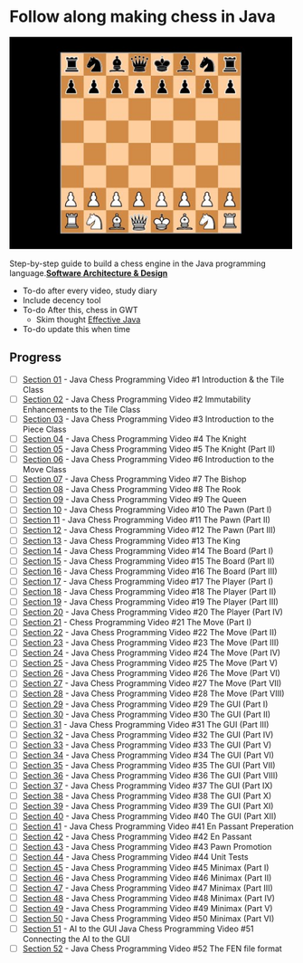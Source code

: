 # Follow along making chess in Java

<img src="chessBanner.jpg" alt="alt text" width="500"/>

Step-by-step guide to build a chess engine in the Java programming language.**[Software Architecture & Design](https://www.youtube.com/playlist?list=PLOJzCFLZdG4zk5d-1_ah2B4kqZSeIlWtt)**


- To-do after every video, study diary
- Include decency tool
- To-do After this, chess in GWT
    - Skim thought [Effective Java](https://amzn.to/3amxfGC)
- To-do update this when time

## Progress

- [ ] [Section 01](#) - Java Chess Programming Video #1 Introduction & the Tile Class 	
- [ ] [Section 02](#) - Java Chess Programming Video #2 Immutability Enhancements to the Tile Class 	
- [ ] [Section 03](#) - Java Chess Programming Video #3 Introduction to the Piece Class 	
- [ ] [Section 04](#) - Java Chess Programming Video #4 The Knight 	
- [ ] [Section 05](#) - Java Chess Programming Video #5 The Knight (Part II) 	
- [ ] [Section 06](#) - Java Chess Programming Video #6 Introduction to the Move Class 	
- [ ] [Section 07](#) - Java Chess Programming Video #7 The Bishop 	
- [ ] [Section 08](#) - Java Chess Programming Video #8 The Rook 	
- [ ] [Section 09](#) - Java Chess Programming Video #9 The Queen 	
- [ ] [Section 10](#) - Java Chess Programming Video #10 The Pawn (Part I) 	
- [ ] [Section 11](#) - Java Chess Programming Video #11 The Pawn (Part II) 	
- [ ] [Section 12](#) - Java Chess Programming Video #12 The Pawn (Part III) 	
- [ ] [Section 13](#) - Java Chess Programming Video #13 The King 	
- [ ] [Section 14](#) - Java Chess Programming Video #14 The Board (Part I) 	
- [ ] [Section 15](#) - Java Chess Programming Video #15 The Board (Part II) 	
- [ ] [Section 16](#) - Java Chess Programming Video #16 The Board (Part III) 	
- [ ] [Section 17](#) - Java Chess Programming Video #17 The Player (Part I) 	
- [ ] [Section 18](#) - Java Chess Programming Video #18 The Player (Part II) 	
- [ ] [Section 19](#) - Java Chess Programming Video #19 The Player (Part III) 	
- [ ] [Section 20](#) - Java Chess Programming Video #20 The Player (Part IV) 	
- [ ] [Section 21](#) - Chess Programming Video #21 The Move (Part I) 	
- [ ] [Section 22](#) - Java Chess Programming Video #22 The Move (Part II) 	
- [ ] [Section 23](#) - Java Chess Programming Video #23 The Move (Part III) 	
- [ ] [Section 24](#) - Java Chess Programming Video #24 The Move (Part IV) 	
- [ ] [Section 25](#) -	Java Chess Programming Video #25 The Move (Part V) 	
- [ ] [Section 26](#) - Java Chess Programming Video #26 The Move (Part VI) 	
- [ ] [Section 27](#) -	Java Chess Programming Video #27 The Move (Part VII) 	
- [ ] [Section 28](#) - Java Chess Programming Video #28 The Move (Part VIII) 	
- [ ] [Section 29](#) - Java Chess Programming Video #29 The GUI (Part I) 	
- [ ] [Section 30](#) - Java Chess Programming Video #30 The GUI (Part II) 	
- [ ] [Section 31](#) - Java Chess Programming Video #31 The GUI (Part III) 	
- [ ] [Section 32](#) - Java Chess Programming Video #32 The GUI (Part IV) 	
- [ ] [Section 33](#) - Java Chess Programming Video #33 The GUI (Part V) 	
- [ ] [Section 34](#) - Java Chess Programming Video #34 The GUI (Part VI) 	
- [ ] [Section 35](#) - Java Chess Programming Video #35 The GUI (Part VII) 	
- [ ] [Section 36](#) - Java Chess Programming Video #36 The GUI (Part VIII) 	
- [ ] [Section 37](#) - Java Chess Programming Video #37 The GUI (Part IX) 	
- [ ] [Section 38](#) - Java Chess Programming Video #38 The GUI (Part X) 	
- [ ] [Section 39](#) - Java Chess Programming Video #39 The GUI (Part XI) 	
- [ ] [Section 40](#) - Java Chess Programming Video #40 The GUI (Part XII) 	
- [ ] [Section 41](#) - Java Chess Programming Video #41 En Passant Preperation
- [ ] [Section 42](#) - Java Chess Programming Video #42 En Passant 	
- [ ] [Section 43](#) -	Java Chess Programming Video #43 Pawn Promotion 	
- [ ] [Section 44](#) - Java Chess Programming Video #44 Unit Tests 	
- [ ] [Section 45](#) - Java Chess Programming Video #45 Minimax (Part I) 	
- [ ] [Section 46](#) - Java Chess Programming Video #46 Minimax (Part II) 	
- [ ] [Section 47](#) - Java Chess Programming Video #47 Minimax (Part III) 	
- [ ] [Section 48](#) - Java Chess Programming Video #48 Minimax (Part IV) 	
- [ ] [Section 49](#) - Java Chess Programming Video #49 Minimax (Part V) 	
- [ ] [Section 50](#) - Java Chess Programming Video #50 Minimax (Part VI) 	
- [ ] [Section 51](#) - AI to the GUI 	Java Chess Programming Video #51 Connecting the AI to the GUI 	
- [ ] [Section 52](#) - Java Chess Programming Video #52 The FEN file format